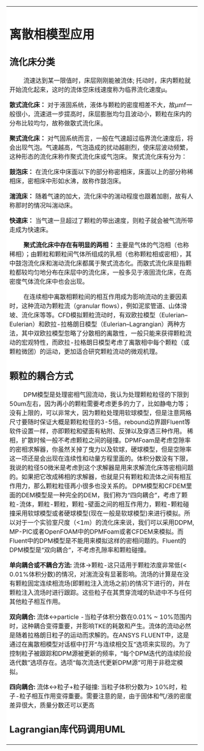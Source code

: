 <table><tr><td bgcolor=WHITE>

# 离散相模型应用

## 流化床分类

&ensp; &ensp; &ensp; 流速达到某一限值时，床层刚刚能被流体; 托动时，床内颗粒就开始流化起来，这时的流体空床线速度称为临界流化速度μ。



__散式流化床：__ 对于液固系统，液体与颗粒的密度相差不大，故μmf一般很小，流速进一步提高时，床层膨胀均匀且波动小，颗粒在床内的分布比较均匀，故称做散式流化床。


__聚式流化床：__ 对气固系统而言，一般在气速超过临界流化速度后，将会出现气泡。气速越高，气泡造成的扰动越剧烈，使床层波动频繁，这种形态的流化床称作聚式流化床或气泡床。
聚式流化床有分为：

__鼓泡床：__ 在流化床中床面以下的部分称密相床，床面以上的部分称稀相床，密相床中形如水沸，故称作鼓泡床。

__湍流床：__ 随着气速的加大，流化床中的湍动程度也跟着加剧，故有人称那时的情况叫湍动床。

__快速床：__ 当气速一旦超过了颗粒的带出速度，则粒子就会被气流所带走成为快速床。 

&ensp; &ensp; &ensp; __聚式流化床中存在有明显的两相：__ 主要是气体的气泡相（也称稀相）；由颗粒和颗粒间气体所组成的乳相（也称颗粒相或密相），其中鼓泡流化床和湍动流化床都属于聚式流态化。而散式流化床是指颗粒都较均匀地分布在床层中的流化床，一般多见于液固流化床，在高密度气体流化床中也会出现。

 &ensp; &ensp; &ensp; 在连续相中离散相颗粒间的相互作用成为影响流动的主要因素时，这种流动为颗粒流（granular flows），例如泥浆管道、山体滑坡、流化床等等。CFD模拟颗粒流动时，有双欧拉模型（Eulerian–Eulerian）和欧拉-拉格朗日模型（Eulerian–Lagrangian）两种方法，其中双欧拉模型忽略了分散相的离散性，一般只能来获得颗粒流动的宏观特性，而欧拉-拉格朗日模型考虑了离散相中每个颗粒（或颗粒微团）的运动，更加适合研究颗粒流动的微观机理。

## 颗粒的耦合方式

&ensp; &ensp; &ensp; DPM模型是处理密相气固流动，我认为处理颗粒粒径的下限到50um左右，因为再小的颗粒需要考虑更多的力了，比如静电力等；没有上限的，可以非常大，因为颗粒处理用软球模型，但是注意网格尺寸要随时保证大概是颗粒粒径的3-5倍。rebound边界跟Fluent等软件设置一样，亦即颗粒和壁面有粘附、反弹以及穿透三种作用。
稀相，扩散时候一般不考虑颗粒之间的碰撞。DPMFoam是考虑空隙率的密相求解器，你虽然关掉了曳力以及软球，硬球模型，但是空隙率这一项还是会出现在连续性和动量方程里面的。体积分数没有下限，我说的粒径50微米是考虑到这个求解器是用来求解流化床等密相问题的。如果把它改成稀相的求解器，也就是只有颗粒和流体之间有相互作用力，那么颗粒粒径再小很多也没关系的。
DPM模型和CFDEM里面的DEM模型是一种完全的DEM，我们称为“四向耦合”，考虑了颗粒-流体，颗粒-颗粒，颗粒-壁面之间的相互作用力，颗粒-颗粒碰撞采用软球模型或者硬球模型(现在一般是软球模型)来进行模拟。所以对于一个实验室尺度（<1m）的流化床来说，我们可以采用DDPM, MP-PIC或者OpenFOAM中的DPMFoam或者CFDEM来模拟。而Fluent中的DPM模型是不能用来模拟这样的密相问题的。Fluent的DPM模型是“双向耦合”，不考虑孔隙率和颗粒碰撞。

__单向耦合或不耦合方法:__ 流体→颗粒-这只适用于颗粒浓度非常低(< 0.01%体积分数)的情况，对湍流没有显著影响。流场的计算是在没有颗粒固定连续相流场(即颗粒注入流场之前)的情况下进行的，并在颗粒注入流场时进行跟踪。这些粒子在其贯穿流域的轨迹中不与任何其他粒子相互作用。

**双向耦合:** 流体↔particle -当粒子体积分数在0.01% ~ 10%范围内时，这种耦合变得重要，并影响TKE的耗散和产生。流体的流动必然是随着拉格朗日粒子的运动而求解的。在ANSYS FLUENT中，这是通过在离散相模型对话框中打开“与连续相交互”选项来实现的。为了控制粒子被跟踪和DPM源被更新的频率，“每个DPM迭代的连续阶段迭代数”选项存在。选项“每次流迭代更新DPM源”可用于非稳定模拟。

__四向耦合:__ 流体↔粒子+粒子碰撞: 当粒子体积分数为> 10%时，粒子-粒子相互作用变得重要。需要注意的是，由于固体和气/液的密度差异很大，质量分数还可以更高

## Lagrangian库代码调用UML
